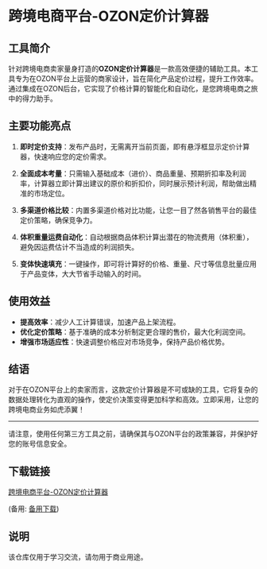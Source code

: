 # 跨境电商平台-OZON定价计算器

## 工具简介

针对跨境电商卖家量身打造的**OZON定价计算器**是一款高效便捷的辅助工具。本工具专为在OZON平台上运营的商家设计，旨在简化产品定价过程，提升工作效率。通过集成在OZON后台，它实现了价格计算的智能化和自动化，是您跨境电商之旅中的得力助手。

## 主要功能亮点

1. **即时定价支持**：发布产品时，无需离开当前页面，即有悬浮框显示定价计算器，快速响应您的定价需求。
   
2. **全面成本考量**：只需输入基础成本（进价）、商品重量、预期折扣率及利润率，计算器立即计算出建议的原价和折扣价，同时展示预计利润，帮助做出精准的市场定位。

3. **多渠道价格比较**：内置多渠道价格对比功能，让您一目了然各销售平台的最佳定价策略，确保竞争力。

4. **体积重量运费自动化**：自动根据商品体积计算出潜在的物流费用（体积重），避免因运费估计不当造成的利润损失。

5. **变体快速填充**：一键操作，即可将计算好的价格、重量、尺寸等信息批量应用于产品变体，大大节省手动输入的时间。

## 使用效益

- **提高效率**：减少人工计算错误，加速产品上架流程。
- **优化定价策略**：基于准确的成本分析制定更合理的售价，最大化利润空间。
- **增强市场适应性**：快速调整价格应对市场竞争，保持产品价格优势。

## 结语

对于在OZON平台上的卖家而言，这款定价计算器是不可或缺的工具，它将复杂的数据处理转化为直观的操作，使定价决策变得更加科学和高效。立即采用，让您的跨境电商业务如虎添翼！

---

请注意，使用任何第三方工具之前，请确保其与OZON平台的政策兼容，并保护好您的账号信息安全。

## 下载链接
[跨境电商平台-OZON定价计算器](https://pan.quark.cn/s/2295cccf7629) 

(备用: [备用下载](https://pan.baidu.com/s/1GguXAUMj6mV-LT85ozfgNA?pwd=1234))

## 说明

该仓库仅用于学习交流，请勿用于商业用途。
